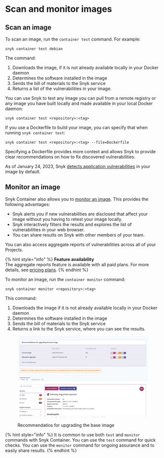 # Scan and monitor images

## Scan an image

To scan an image, run the `container test` command. For example:

```
snyk container test debian
```

The command:

1. Downloads the image, if it is not already available locally in your Docker daemon
2. Determines the software installed in the image
3. Sends the bill of materials to the Snyk service
4. Returns a list of the vulnerabilities in your image.

You can use Snyk to test any image you can pull from a remote registry or any image you have built locally and made available in your local Docker daemon:

```
snyk container test <repository>:<tag>
```

If you use a Dockerfile to build your image, you can specify that when running `snyk container test`:

```
snyk container test <repository>:<tag> --file=Dockerfile
```

Specifying a Dockerfile provides more context and allows Snyk to provide clear recommendations on how to fix discovered vulnerabilities.

As of January 24, 2023, Snyk [detects application vulnerabilities](https://docs.snyk.io/products/snyk-container/getting-around-the-snyk-container-ui/detecting-application-vulnerabilities-in-container-images#using-cli-to-detect-vulnerabilities) in your image by default.

## Monitor an image

Snyk Container also allows you to [monitor an image](https://snyk.io/learn/container-security/container-monitoring/). This provides the following advantages:

* Snyk alerts you if new vulnerabilities are disclosed that affect your image without you having to retest your image locally.
* Snyk interactively filters the results and explores the list of vulnerabilities in your web browser.
* You can share results on Snyk with other members of your team.

You can also access aggregate reports of vulnerabilities across all of your Projects.

{% hint style="info" %}
**Feature availability**\
The aggregate reports feature is available with all paid plans. For more details, see [pricing plans](https://snyk.io/plans/).
{% endhint %}

To monitor an image, run the `container monitor` command:

```
snyk container monitor <repository>:<tag>
```

This command:

1. Downloads the image if it is not already available locally in your Docker daemon
2. Determines the software installed in the image
3. Sends the bill of materials to the Snyk service
4. Returns a link to the Snyk service, where you can see the results.

<figure><img src="../../../.gitbook/assets/monitor.png" alt="Recommendatios for upgrading the base image"><figcaption><p>Recommendatios for upgrading the base image</p></figcaption></figure>

{% hint style="info" %}
It is common to use both `test` and `monitor` commands with Snyk Container. You can use the `test` command for quick checks. You can use the `monitor` command for ongoing assurance and to easily share results.
{% endhint %}
